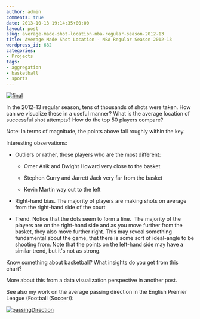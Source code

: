 ```yaml
---
author: admin
comments: true
date: 2013-10-13 19:14:35+00:00
layout: post
slug: average-made-shot-location-nba-regular-season-2012-13
title: Average Made Shot Location - NBA Regular Season 2012-13
wordpress_id: 682
categories:
- Projects
tags:
- aggregation
- basketball
- sports
---
```


[![final](http://thinkdatavis.com/wp-content/uploads/2013/10/final.png)](http://thinkdatavis.com/wp-content/uploads/2013/10/final.png)

In the 2012-13 regular season, tens of thousands of shots were taken. How can we visualize these in a useful manner? What is the average location of successful shot attempts? How do the top 50 players compare?

Note: In terms of magnitude, the points above fall roughly within the key.

Interesting observations:



	
  * Outliers or rather, those players who are the most different:

	
    * Omer Asik and Dwight Howard very close to the basket

	
    * Stephen Curry and Jarrett Jack very far from the basket

	
    * Kevin Martin way out to the left




	
  * Right-hand bias. The majority of players are making shots on average from the right-hand side of the court

	
  * Trend. Notice that the dots seem to form a line.  The majority of the players are on the right-hand side and as you move further from the basket, they also move further right. This may reveal something fundamental about the game, that there is some sort of ideal-angle to be shooting from. Note that the points on the left-hand side may have a similar trend, but it's not as strong.


Know something about basketball? What insights do you get from this chart?

More about this from a data visualization perspective in another post.

See also my work on the average passing direction in the English Premier League (Football (Soccer)):

[![passingDirection](http://thinkdatavis.com/wp-content/uploads/2012/08/passingDirection1.png)](http://thinkdatavis.com/portfolio/mcfc-opta-passing-permier-league-2011-12.html)
